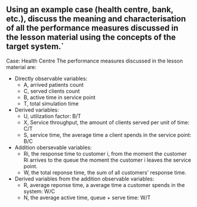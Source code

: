 ## Using an example case (health centre, bank, etc.), discuss the meaning and characterisation of all the performance measures discussed in the lesson material using the concepts of the target system.`
Case: Health Centre
The performance measures discussed in the lesson material are:
- Directly observable variables:
  - A, arrived patients count
  - C, served clients count
  - B, active time in service point
  - T, total simulation time
- Derived variables:
  - U, utilization factor: B/T
  - X, Service throughput, the amount of clients served per unit of time: C/T
  - S, service time, the average time a client spends in the service point: B/C
- Addition obersevable variables:
  - Ri, the response time to customer i, from the moment the customer Ri arrives to the queue the moment the customer i leaves the service point.
  - W, the total reponse time, the sum of all customers' response time.
- Derived variables from the addition observable variables:
  - R, average reponse time, a average time a customer spends in the system: W/C
  - N, the average active time, queue + serve time: W/T